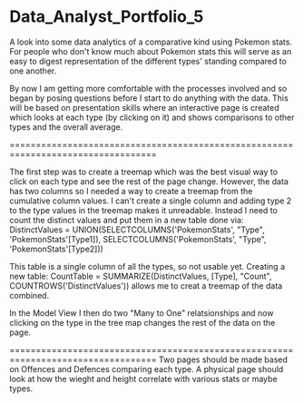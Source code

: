 # Data_Analyst_Portfolio_5
A look into some data analytics of a comparative kind using Pokemon stats. For people who don't know much about Pokemon stats this will serve as an easy to digest representation of the different types' standing
compared to one another.

By now I am getting more comfortable with the processes involved and so began by posing questions before I start to do anything with the data.
This will be based on presentation skills where an interactive page is created which looks at each type (by clicking on it) and shows comparisons to other types and the overall average.

==================================================================================

The first step was to create a treemap which was the best visual way to click on each type and see the rest of the page change. However, the data has two columns so I needed a way to create a treemap from the cumulative column values. 
I can't create a single column and adding type 2 to the type values in the treemap makes it unreadable. Instead I need to count the distinct values and put them in a new table done via:
DistinctValues = UNION(SELECTCOLUMNS('PokemonStats', "Type", 'PokemonStats'[Type1]), SELECTCOLUMNS('PokemonStats', "Type", 'PokemonStats'[Type2]))

This table is a single column of all the types, so not usable yet. Creating a new table:
CountTable = SUMMARIZE(DistinctValues, [Type], "Count", COUNTROWS('DistinctValues')) allows me to creat a treemap of the data combined.

In the Model View I then do two "Many to One" relatsionships and now clicking on the type in the tree map changes the rest of the data on the page.

==================================================================================
Two pages should be made based on Offences and Defences comparing each type.
A physical page should look at how the wieght and height correlate with various stats or maybe types.
